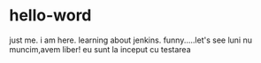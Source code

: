 # hello-word
just me. i am here. learning about jenkins. funny.....let's see
luni nu muncim,avem liber! eu sunt la inceput cu testarea
